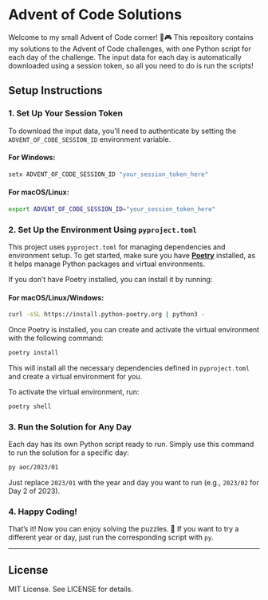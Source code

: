 
# Advent of Code Solutions

Welcome to my small Advent of Code corner! 🎄🎮 This repository contains my solutions to the Advent of Code challenges, with one Python script for each day of the challenge. The input data for each day is automatically downloaded using a session token, so all you need to do is run the scripts!

## Setup Instructions

### 1. Set Up Your Session Token

To download the input data, you'll need to authenticate by setting the `ADVENT_OF_CODE_SESSION_ID` environment variable.

#### For Windows:
```cmd
setx ADVENT_OF_CODE_SESSION_ID "your_session_token_here"
```

#### For macOS/Linux:
```bash
export ADVENT_OF_CODE_SESSION_ID="your_session_token_here"
```

### 2. Set Up the Environment Using `pyproject.toml`

This project uses `pyproject.toml` for managing dependencies and environment setup. To get started, make sure you have **[Poetry](https://python-poetry.org/)** installed, as it helps manage Python packages and virtual environments.

If you don’t have Poetry installed, you can install it by running:

#### For macOS/Linux/Windows:
```bash
curl -sSL https://install.python-poetry.org | python3 -
```

Once Poetry is installed, you can create and activate the virtual environment with the following command:

```bash
poetry install
```

This will install all the necessary dependencies defined in `pyproject.toml` and create a virtual environment for you.

To activate the virtual environment, run:

```bash
poetry shell
```

### 3. Run the Solution for Any Day

Each day has its own Python script ready to run. Simply use this command to run the solution for a specific day:

```bash
py aoc/2023/01
```

Just replace `2023/01` with the year and day you want to run (e.g., `2023/02` for Day 2 of 2023).

### 4. Happy Coding!

That’s it! Now you can enjoy solving the puzzles. 🎉 If you want to try a different year or day, just run the corresponding script with `py`.

---

## License

MIT License. See LICENSE for details.
